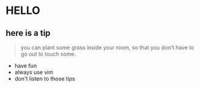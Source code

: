# HELLO 
## here is a tip 
> you can plant some grass inside your room, so that you don't have to go out to touch some.

- have fun
- always use vim
- don't listen to those tips
